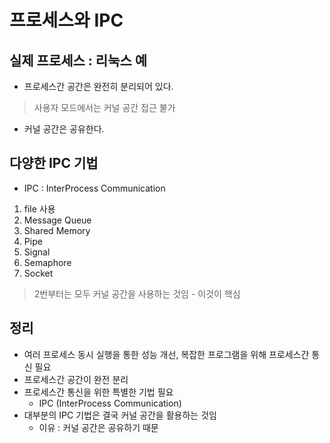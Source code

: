 # 프로세스와 IPC
## 실제 프로세스 : 리눅스 예
- 프로세스간 공간은 완전히 분리되어 있다.
> 사용자 모드에서는 커널 공간 접근 불가
- 커널 공간은 공유한다.

## 다양한 IPC 기법
- IPC : InterProcess Communication
1. file 사용
2. Message Queue
3. Shared Memory
4. Pipe
5. Signal
6. Semaphore
7. Socket
> 2번부터는 모두 커널 공간을 사용하는 것임 - 이것이 핵심

## 정리
- 여러 프로세스 동시 실행을 통한 성능 개선, 복잡한 프로그램을 위해 프로세스간 통신 필요
- 프로세스간 공간이 완전 분리
- 프로세스간 통신을 위한 특별한 기법 필요
    - IPC (InterProcess Communication)
- 대부분의 IPC 기법은 결국 커널 공간을 활용하는 것임
    - 이유 : 커널 공간은 공유하기 때문

